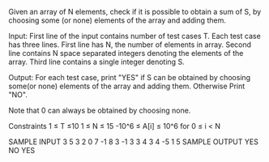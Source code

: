 Given an array of N elements, check if it is possible to obtain a sum of S, by choosing some (or none) elements of the array and adding them.

Input:
First line of the input contains number of test cases T. Each test case has three lines.
First line has N, the number of elements in array.
Second line contains N space separated integers denoting the elements of the array. 
Third line contains a single integer denoting S.

Output:
For each test case, print "YES" if S can be obtained by choosing some(or none) elements of the array and adding them. Otherwise Print "NO".

Note that 0 can always be obtained by choosing none.

Constraints
1 ≤ T ≤10
1 ≤ N ≤ 15
-10^6 ≤ A[i] ≤ 10^6 for 0 ≤ i < N

SAMPLE INPUT 
3
5
3 2 0 7 -1
8
3
-1 3 3
4
3
4 -5 1
5
SAMPLE OUTPUT 
YES
NO
YES